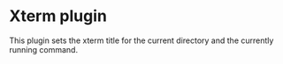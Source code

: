 # Xterm plugin

This plugin sets the xterm title for the current directory and the currently
running command.
